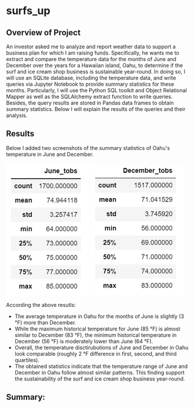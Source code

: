 # surfs_up

## Overview of Project

An investor asked me to analyze and report weather data to support a business plan for which I am raising funds. Specifically, he wants me to extract and compare the temperature data for the months of June and December over the years for a Hawaiian island, Oahu, to determine if the surf and ice cream shop business is sustainable year-round. In doing so, I will use an SQLite database, including the temperature data, and write queries via Jupyter Notebook to provide summary statistics for these months. Particularly, I will use the Python SQL toolkit and Object Relational Mapper as well as the SQLAlchemy extract function to write queries. Besides, the query results are stored in Pandas data frames to obtain summary statistics. Below I will explain the results of the queries and their analysis.

## Results

Below I added two screenshots of the summary statistics of Oahu's temperature in June and December.

![This is an image](/June.png)  ![This is an image](/December.png) 

According the above resutls:

- The average temperature in Oahu for the months of June is slightly (3 °F) more than December.
- While the maximum historical temperature for June (85 °F) is almost similar to December (83 °F), the minimum historical temperature in December (56 °F) is moderately lower than June (64 °F).
- Overall, the temperature disctirubutions of June and December in Oahu look comparable (roughly 2 °F difference in first, second, and third quartiles).
- The obtained statistics indicate that the temperature range of June and December in Oahu follow almost similar patterns. This finding support the sustainability of the surf and ice cream shop business year-round.

## Summary: 



